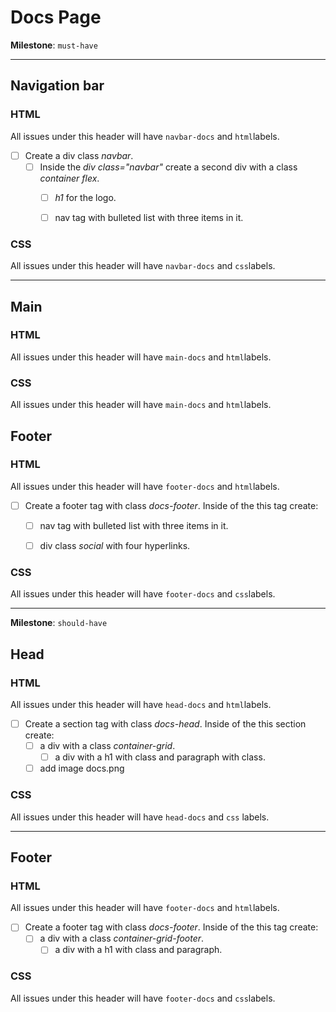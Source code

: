 
# Docs Page


 **Milestone**: `must-have`

---
## Navigation bar


### HTML

All issues under this header will have `navbar-docs` and `html`labels.

- [ ] Create a div class *navbar*.
  - [ ] Inside the *div class="navbar"* create a second div with a class *container flex*.
      - [ ] *h1* for the logo.
      - [ ] nav tag with bulleted list with three items in it.


### CSS 

All issues under this header will have `navbar-docs` and `css`labels.


---

## Main

### HTML

All issues under this header will have `main-docs` and `html`labels.


### CSS

All issues under this header will have `main-docs` and `html`labels.



## Footer

### HTML

All issues under this header will have `footer-docs` and `html`labels.

- [ ] Create a footer tag with class *docs-footer*.
Inside of the this tag create:
  - [ ] nav tag with bulleted list with three items in it.
  - [ ] div class *social* with four hyperlinks.


### CSS

All issues under this header will have `footer-docs` and `css`labels.


---

**Milestone**: `should-have`

## Head

### HTML

All issues under this header will have `head-docs` and `html`labels.

- [ ] Create a section tag with class *docs-head*.
Inside of the this section create:
  - [ ] a div with a class *container-grid*.
       - [ ] a div with a h1 with class and paragraph with class.
  - [ ] add image docs.png

### CSS

All issues under this header will have `head-docs` and `css` labels.

---

## Footer

### HTML

All issues under this header will have `footer-docs` and `html`labels.

- [ ] Create a footer tag with class *docs-footer*.
Inside of the this tag create:
  - [ ] a div with a class *container-grid-footer*.
       - [ ] a div with a h1 with class and paragraph.

### CSS    

All issues under this header will have `footer-docs` and `css`labels.
